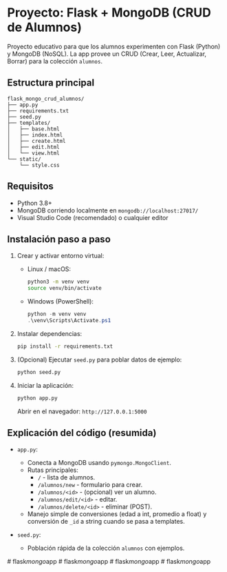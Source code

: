 # Proyecto: Flask + MongoDB (CRUD de Alumnos)

Proyecto educativo para que los alumnos experimenten con Flask (Python) y MongoDB (NoSQL).
La app provee un CRUD (Crear, Leer, Actualizar, Borrar) para la colección `alumnos`.

## Estructura principal
```
flask_mongo_crud_alumnos/
├── app.py
├── requirements.txt
├── seed.py
├── templates/
│   ├── base.html
│   ├── index.html
│   ├── create.html
│   ├── edit.html
│   └── view.html
└── static/
    └── style.css
```

## Requisitos
- Python 3.8+
- MongoDB corriendo localmente en `mongodb://localhost:27017/`
- Visual Studio Code (recomendado) o cualquier editor

## Instalación paso a paso

1. Crear y activar entorno virtual:
   - Linux / macOS:
     ```bash
     python3 -m venv venv
     source venv/bin/activate
     ```
   - Windows (PowerShell):
     ```powershell
     python -m venv venv
     .\venv\Scripts\Activate.ps1
     ```

2. Instalar dependencias:
   ```bash
   pip install -r requirements.txt
   ```

3. (Opcional) Ejecutar `seed.py` para poblar datos de ejemplo:
   ```bash
   python seed.py
   ```

4. Iniciar la aplicación:
   ```bash
   python app.py
   ```
   Abrir en el navegador: `http://127.0.0.1:5000`

## Explicación del código (resumida)

- `app.py`:
  - Conecta a MongoDB usando `pymongo.MongoClient`.
  - Rutas principales:
    - `/` - lista de alumnos.
    - `/alumnos/new` - formulario para crear.
    - `/alumnos/<id>` - (opcional) ver un alumno.
    - `/alumnos/edit/<id>` - editar.
    - `/alumnos/delete/<id>` - eliminar (POST).
  - Manejo simple de conversiones (edad a int, promedio a float) y conversión de `_id` a string cuando se pasa a templates.

- `seed.py`:
  - Población rápida de la colección `alumnos` con ejemplos.


#   f l a s k _ m o n g o _ a p p  
 #   f l a s k _ m o n g o _ a p p  
 #   f l a s k _ m o n g o _ a p p  
 #   f l a s k _ m o n g o _ a p p  
 